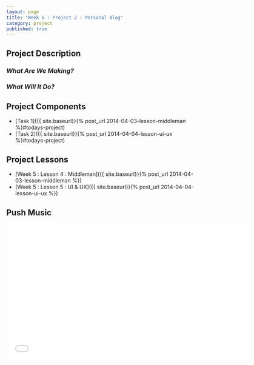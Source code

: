 ```yaml
---
layout: page
title: "Week 5 : Project 2 : Personal Blog"
category: project
published: true
---
```


## Project Description

### _What Are We Making?_

### _What Will It Do?_

## Project Components

* [Task 1]({{ site.baseurl}}{% post_url 2014-04-03-lesson-middleman %}#todays-project)
* [Task 2]({{ site.baseurl}}{% post_url 2014-04-04-lesson-ui-ux %}#todays-project)

## Project Lessons

* [Week 5 : Lesson 4 : Middleman]({{ site.baseurl}}{% post_url 2014-04-03-lesson-middleman %})
* [Week 5 : Lesson 5 : UI & UX]({{ site.baseurl}}{% post_url 2014-04-04-lesson-ui-ux %})

## Push Music

<iframe width="640" height="360" src="//www.youtube.com/embed/zVf-rehP4b8" frameborder="0" allowfullscreen></iframe>